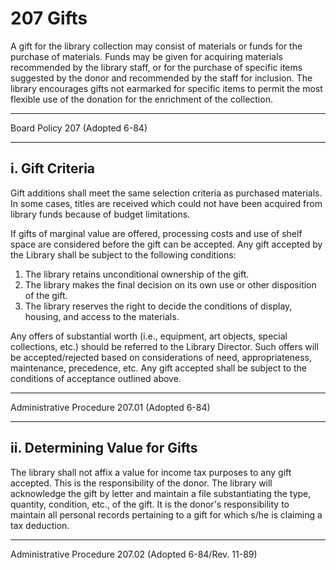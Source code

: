 # 207 Gifts

A gift for the library collection may consist of materials or funds for the purchase of materials. Funds may be given for acquiring materials recommended by the library staff, or for the purchase of specific items suggested by the donor and recommended by the staff for inclusion. The library encourages gifts not earmarked for specific items to permit the most flexible use of the donation for the enrichment of the collection.

---

Board Policy 207 (Adopted 6-84)

---

## i. Gift Criteria

Gift additions shall meet the same selection criteria as purchased materials. In some cases, titles are received which could not have been acquired from library funds because of budget limitations.

If gifts of marginal value are offered, processing costs and use of shelf space are considered before the gift can be accepted. Any gift accepted by the Library shall be subject to the following conditions:

1. The library retains unconditional ownership of the gift.
2. The library makes the final decision on its own use or other disposition of the gift.
3. The library reserves the right to decide the conditions of display, housing, and access to the materials.

Any offers of substantial worth (i.e., equipment, art objects, special collections, etc.) should be referred to the Library Director. Such offers will be accepted/rejected based on considerations of need, appropriateness, maintenance, precedence, etc. Any gift accepted shall be subject to the conditions of acceptance outlined above.

---

Administrative Procedure 207.01 (Adopted 6-84)

---

## ii. Determining Value for Gifts

The library shall not affix a value for income tax purposes to any gift accepted. This is the responsibility of the donor. The library will acknowledge the gift by letter and maintain a file substantiating the type, quantity, condition, etc., of the gift. It is the donor's responsibility to maintain all personal records pertaining to a gift for which s/he is claiming a tax deduction.

---

Administrative Procedure 207.02 (Adopted 6-84/Rev. 11-89)
